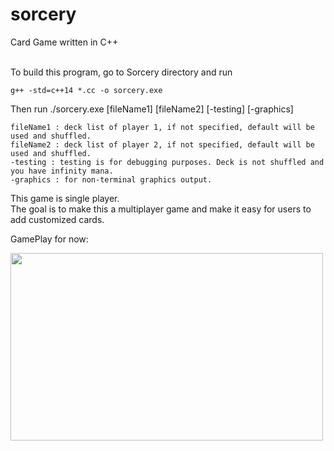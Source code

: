 # sorcery
Card Game written in C++ </br> </br>

To build this program, go to Sorcery directory and run
```
g++ -std=c++14 *.cc -o sorcery.exe
```
Then run ./sorcery.exe [fileName1] [fileName2] [-testing] [-graphics]  

```
fileName1 : deck list of player 1, if not specified, default will be used and shuffled.  
fileName2 : deck list of player 2, if not specified, default will be used and shuffled.  
-testing : testing is for debugging purposes. Deck is not shuffled and you have infinity mana.  
-graphics : for non-terminal graphics output.  
```

This game is single player.  
The goal is to make this a multiplayer game and make it easy for users to add customized cards.  

GamePlay for now:  

<a href="url"><img src="https://github.com/marksim5/sorcery/blob/master/Images/Example.png" align="left" height="300" width="500" ></a>
